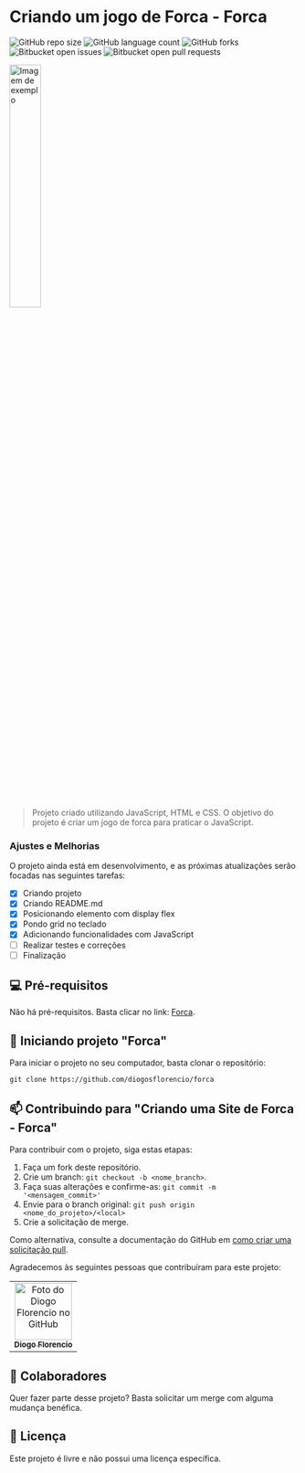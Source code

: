 # Criando um jogo de Forca - Forca

![GitHub repo size](https://img.shields.io/github/repo-size/diogosflorencio/forca?style=for-the-badge)
![GitHub language count](https://img.shields.io/github/languages/count/diogosflorencio/forca?style=for-the-badge)
![GitHub forks](https://img.shields.io/github/forks/diogosflorencio/forca?style=for-the-badge)
![Bitbucket open issues](https://img.shields.io/bitbucket/issues/diogosflorencio/forca?style=for-the-badge)
![Bitbucket open pull requests](https://img.shields.io/bitbucket/pr-raw/diogosflorencio/forca?style=for-the-badge)

<img src="https://github.com/diogosflorencio/forca/assets/33941005/ee2cc304-8d38-404f-a124-53168d455107" style="width:33%" alt="Imagem de exemplo">

> Projeto criado utilizando JavaScript, HTML e CSS. O objetivo do projeto é criar um jogo de forca para praticar o JavaScript.


### Ajustes e Melhorias

O projeto ainda está em desenvolvimento, e as próximas atualizações serão focadas nas seguintes tarefas:
- [x] Criando projeto
- [x] Criando README.md
- [x] Posicionando elemento com display flex
- [x] Pondo grid no teclado
- [x] Adicionando funcionalidades com JavaScript
- [ ] Realizar testes e correções
- [ ] Finalização

## 💻 Pré-requisitos

Não há pré-requisitos. Basta clicar no link:  [Forca](https://diogosflorencio.github.io/forca).

## 🚀 Iniciando projeto "Forca"

Para iniciar o projeto no seu computador, basta clonar o repositório:

```
git clone https://github.com/diogosflorencio/forca
```

## 📫 Contribuindo para "Criando uma Site de Forca - Forca"

Para contribuir com o projeto, siga estas etapas:

1. Faça um fork deste repositório.
2. Crie um branch: `git checkout -b <nome_branch>`.
3. Faça suas alterações e confirme-as: `git commit -m '<mensagem_commit>'`
4. Envie para o branch original: `git push origin <nome_do_projeto>/<local>`
5. Crie a solicitação de merge.

Como alternativa, consulte a documentação do GitHub em [como criar uma solicitação pull](https://help.github.com/en/github/collaborating-with-issues-and-pull-requests/creating-a-pull-request).

Agradecemos às seguintes pessoas que contribuíram para este projeto:

<table>
  <tr>
    <td align="center">
      <a href="https://github.com/diogosflorencio" title="Diogo Florencio">
        <img src="https://avatars.githubusercontent.com/u/33941005" width="100px;" alt="Foto do Diogo Florencio no GitHub"/><br>
        <sub>
          <b>Diogo Florencio</b>
        </sub>
      </a>
    </td>
  </tr>
</table>

## 🤝 Colaboradores

Quer fazer parte desse projeto? Basta solicitar um merge com alguma mudança benéfica. 

## 📝 Licença

Este projeto é livre e não possui uma licença específica.
